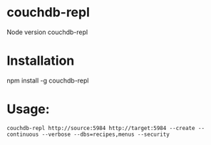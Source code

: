 # couchdb-repl
Node version couchdb-repl

# Installation
npm install -g couchdb-repl


# Usage:
```
couchdb-repl http://source:5984 http://target:5984 --create --continuous --verbose --dbs=recipes,menus --security
```
